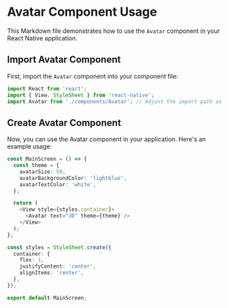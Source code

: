# Avatar Component Usage

This Markdown file demonstrates how to use the `Avatar` component in your React Native application.

## Import Avatar Component

First, import the `Avatar` component into your component file:

```typescript
import React from 'react';
import { View, StyleSheet } from 'react-native';
import Avatar from './components/Avatar'; // Adjust the import path as per your project structure
```

## Create Avatar Component

Now, you can use the Avatar component in your application. Here's an example usage:

```typescript
const MainScreen = () => {
  const theme = {
    avatarSize: 50,
    avatarBackgroundColor: 'lightblue',
    avatarTextColor: 'white',
  };

  return (
    <View style={styles.container}>
      <Avatar text="JD" theme={theme} />
    </View>
  );
};

const styles = StyleSheet.create({
  container: {
    flex: 1,
    justifyContent: 'center',
    alignItems: 'center',
  },
});

export default MainScreen;

```
